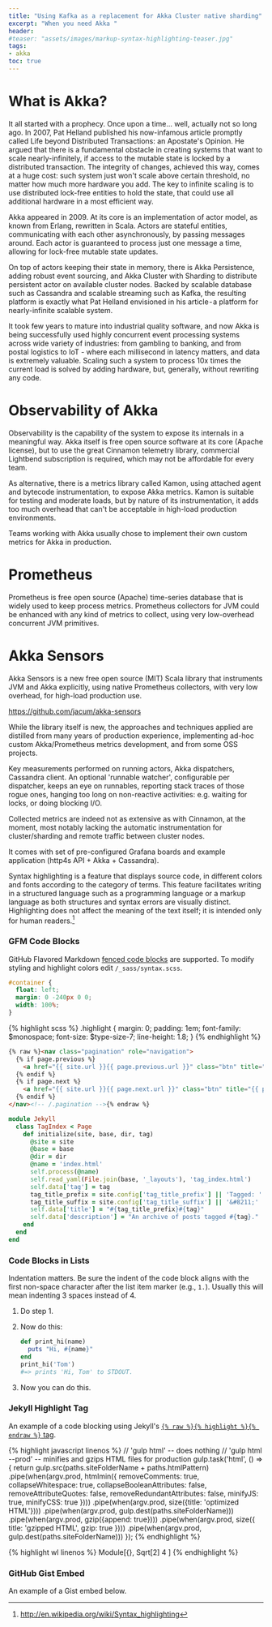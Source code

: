```yaml
---
title: "Using Kafka as a replacement for Akka Cluster native sharding"
excerpt: "When you need Akka "
header:
#teaser: "assets/images/markup-syntax-highlighting-teaser.jpg"
tags:
- akka
toc: true
---
```


# What is Akka?
It all started with a prophecy. Once upon a time... well, actually not so long ago. In 2007, Pat Helland published his now-infamous article promptly called Life beyond Distributed Transactions: an Apostate's Opinion. He argued that there is a fundamental obstacle in creating systems that want to scale nearly-infinitely, if access to the mutable state is locked by a distributed transaction. The integrity of changes, achieved this way, comes at a huge cost: such system just won't scale above certain threshold, no matter how much more hardware you add. The key to infinite scaling is to use distributed lock-free entities to hold the state, that could use all additional hardware in a most efficient way.

Akka appeared in 2009. At its core is an implementation of actor model, as known from Erlang, rewritten in Scala. Actors are stateful entities, communicating with each other asynchronously, by passing messages around. Each actor is guaranteed to process just one message a time, allowing for lock-free mutable state updates.

On top of actors keeping their state in memory, there is Akka Persistence, adding robust event sourcing, and Akka Cluster with Sharding to distribute persistent actor on available cluster nodes. Backed by scalable database such as Cassandra and scalable streaming such as Kafka, the resulting platform is exactly what Pat Helland envisioned in his article - a platform for nearly-infinite scalable system.

It took few years to mature into industrial quality software, and now Akka is being successfully used highly concurrent event processing systems across wide variety of industries: from gambling to banking, and from postal logistics to IoT - where each millisecond in latency matters, and data is extremely valuable. Scaling such a system to process 10x times the current load is solved by adding hardware, but, generally, without rewriting any code.

# Observability of Akka
Observability is the capability of the system to expose its internals in a meaningful way. Akka itself is free open source software at its core (Apache license), but to use the great Cinnamon telemetry library, commercial Lightbend subscription is required, which may not be affordable for every team.

As alternative, there is a metrics library called Kamon, using attached agent and bytecode instrumentation, to expose Akka metrics. Kamon is suitable for testing and moderate loads, but by nature of its instrumentation, it adds too much overhead that can't be acceptable in high-load production environments.

Teams working with Akka usually chose to implement their own custom metrics for Akka in production.

# Prometheus
Prometheus is free open source (Apache) time-series database that is widely used to keep process metrics. Prometheus collectors for JVM could be enhanced with any kind of metrics to collect, using very low-overhead concurrent JVM primitives.

# Akka Sensors
Akka Sensors is a new free open source (MIT) Scala library that instruments JVM and Akka explicitly, using native Prometheus collectors, with very low overhead, for high-load production use.

https://github.com/jacum/akka-sensors

While the library itself is new, the approaches and techniques applied are distilled from many years of production experience, implementing ad-hoc custom Akka/Prometheus metrics development, and from some OSS projects.

Key measurements performed on running actors, Akka dispatchers, Cassandra client. An optional 'runnable watcher', configurable per dispatcher, keeps an eye on runnables, reporting stack traces of those rogue ones, hanging too long on non-reactive activities: e.g. waiting for locks, or doing blocking I/O.

Collected metrics are indeed not as extensive as with Cinnamon, at the moment, most notably lacking the automatic instrumentation for cluster/sharding and remote traffic between cluster nodes.

It comes with set of pre-configured Grafana boards and example application (http4s API + Akka + Cassandra).



Syntax highlighting is a feature that displays source code, in different colors and fonts according to the category of terms. This feature facilitates writing in a structured language such as a programming language or a markup language as both structures and syntax errors are visually distinct. Highlighting does not affect the meaning of the text itself; it is intended only for human readers.[^1]

[^1]: <http://en.wikipedia.org/wiki/Syntax_highlighting>

### GFM Code Blocks

GitHub Flavored Markdown [fenced code blocks](https://help.github.com/articles/creating-and-highlighting-code-blocks/) are supported. To modify styling and highlight colors edit `/_sass/syntax.scss`.

```css
#container {
  float: left;
  margin: 0 -240px 0 0;
  width: 100%;
}
```

{% highlight scss %}
.highlight {
margin: 0;
padding: 1em;
font-family: $monospace;
font-size: $type-size-7;
line-height: 1.8;
}
{% endhighlight %}

```html
{% raw %}<nav class="pagination" role="navigation">
  {% if page.previous %}
    <a href="{{ site.url }}{{ page.previous.url }}" class="btn" title="{{ page.previous.title }}">Previous article</a>
  {% endif %}
  {% if page.next %}
    <a href="{{ site.url }}{{ page.next.url }}" class="btn" title="{{ page.next.title }}">Next article</a>
  {% endif %}
</nav><!-- /.pagination -->{% endraw %}
```

```ruby
module Jekyll
  class TagIndex < Page
    def initialize(site, base, dir, tag)
      @site = site
      @base = base
      @dir = dir
      @name = 'index.html'
      self.process(@name)
      self.read_yaml(File.join(base, '_layouts'), 'tag_index.html')
      self.data['tag'] = tag
      tag_title_prefix = site.config['tag_title_prefix'] || 'Tagged: '
      tag_title_suffix = site.config['tag_title_suffix'] || '&#8211;'
      self.data['title'] = "#{tag_title_prefix}#{tag}"
      self.data['description'] = "An archive of posts tagged #{tag}."
    end
  end
end
```

### Code Blocks in Lists

Indentation matters. Be sure the indent of the code block aligns with the first non-space character after the list item marker (e.g., `1.`). Usually this will mean indenting 3 spaces instead of 4.

1. Do step 1.
2. Now do this:

   ```ruby
   def print_hi(name)
     puts "Hi, #{name}"
   end
   print_hi('Tom')
   #=> prints 'Hi, Tom' to STDOUT.
   ```

3. Now you can do this.

### Jekyll Highlight Tag

An example of a code blocking using Jekyll's [`{% raw %}{% highlight %}{% endraw %}` tag](https://jekyllrb.com/docs/templates/#code-snippet-highlighting).

{% highlight javascript linenos %}
// 'gulp html' -- does nothing
// 'gulp html --prod' -- minifies and gzips HTML files for production
gulp.task('html', () => {
return gulp.src(paths.siteFolderName + paths.htmlPattern)
.pipe(when(argv.prod, htmlmin({
removeComments: true,
collapseWhitespace: true,
collapseBooleanAttributes: false,
removeAttributeQuotes: false,
removeRedundantAttributes: false,
minifyJS: true,
minifyCSS: true
})))
.pipe(when(argv.prod, size({title: 'optimized HTML'})))
.pipe(when(argv.prod, gulp.dest(paths.siteFolderName)))
.pipe(when(argv.prod, gzip({append: true})))
.pipe(when(argv.prod, size({
title: 'gzipped HTML',
gzip: true
})))
.pipe(when(argv.prod, gulp.dest(paths.siteFolderName)))
});
{% endhighlight %}

{% highlight wl linenos %}
Module[{},
Sqrt[2]
4
]
{% endhighlight %}

### GitHub Gist Embed

An example of a Gist embed below.

<script src="https://gist.github.com/mmistakes/77c68fbb07731a456805a7b473f47841.js"></script>